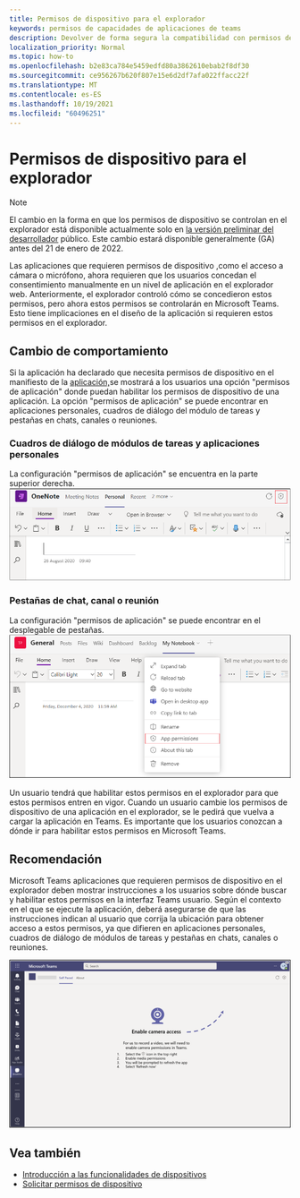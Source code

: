 ```yaml
---
title: Permisos de dispositivo para el explorador
keywords: permisos de capacidades de aplicaciones de teams
description: Devolver de forma segura la compatibilidad con permisos de dispositivo para aplicaciones en nuestro cliente web
localization_priority: Normal
ms.topic: how-to
ms.openlocfilehash: b2e83ca784e5459edfd80a3862610ebab2f8df30
ms.sourcegitcommit: ce956267b620f807e15e6d2df7afa022ffacc22f
ms.translationtype: MT
ms.contentlocale: es-ES
ms.lasthandoff: 10/19/2021
ms.locfileid: "60496251"
---
```

# <a name="device-permissions-for-the-browser"></a>Permisos de dispositivo para el explorador

> [!NOTE]
> El cambio en la forma en que los permisos de dispositivo se controlan en el explorador está disponible actualmente solo en [la versión preliminar del desarrollador](../../resources/dev-preview/developer-preview-intro.md) público. Este cambio estará disponible generalmente (GA) antes del 21 de enero de 2022.

Las aplicaciones que requieren permisos de dispositivo ,como el acceso a cámara o micrófono, ahora requieren que los usuarios concedan el consentimiento manualmente en un nivel de aplicación en el explorador web. Anteriormente, el explorador controló cómo se concedieron estos permisos, pero ahora estos permisos se controlarán en Microsoft Teams. Esto tiene implicaciones en el diseño de la aplicación si requieren estos permisos en el explorador.

## <a name="change-in-behavior"></a>Cambio de comportamiento
Si la aplicación ha declarado que necesita permisos de dispositivo en el manifiesto de la [aplicación,](native-device-permissions.md)se mostrará a los usuarios una opción "permisos de aplicación" donde puedan habilitar los permisos de dispositivo de una aplicación. La opción "permisos de aplicación" se puede encontrar en aplicaciones personales, cuadros de diálogo del módulo de tareas y pestañas en chats, canales o reuniones.

### <a name="personal-apps-and-task-module-dialogs"></a>Cuadros de diálogo de módulos de tareas y aplicaciones personales
La configuración "permisos de aplicación" se encuentra en la parte superior derecha.
<img src="../../assets/images/tabs/apppermissions.png" alt="App permissions button" width="800"/>

### <a name="chat-channel-or-meeting-tabs"></a>Pestañas de chat, canal o reunión
La configuración "permisos de aplicación" se puede encontrar en el desplegable de pestañas.
![Lista desplegable de permisos de aplicación](../../assets/images/tabs/drop-downapppermissions.png)

Un usuario tendrá que habilitar estos permisos en el explorador para que estos permisos entren en vigor. Cuando un usuario cambie los permisos de dispositivo de una aplicación en el explorador, se le pedirá que vuelva a cargar la aplicación en Teams. Es importante que los usuarios conozcan a dónde ir para habilitar estos permisos en Microsoft Teams.

## <a name="recommendation"></a>Recomendación
Microsoft Teams aplicaciones que requieren permisos de dispositivo en el explorador deben mostrar instrucciones a los usuarios sobre dónde buscar y habilitar estos permisos en la interfaz Teams usuario. Según el contexto en el que se ejecute la aplicación, deberá asegurarse de que las instrucciones indican al usuario que corrija la ubicación para obtener acceso a estos permisos, ya que difieren en aplicaciones personales, cuadros de diálogo de módulos de tareas y pestañas en chats, canales o reuniones.

<img src="../../assets/images/tabs/enable-access.png" alt="Enable camera access" width="800"/>

## <a name="see-also"></a>Vea también

* [Introducción a las funcionalidades de dispositivos](device-capabilities-overview.md)
* [Solicitar permisos de dispositivo](native-device-permissions.md)
